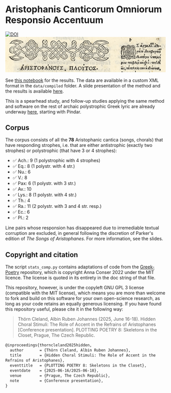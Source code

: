 # Aristophanis Canticorum Omniorum Responsio Accentuum

[![DOI](https://zenodo.org/badge/908346104.svg)](https://doi.org/10.5281/zenodo.16603568)
![Editio Princeps](media/editio-princeps.jpg)

See [this notebook](nb_results.ipynb) for the results. The data are available in a custom XML format in the ```data/compiled``` folder.  A slide presentation of the method and the results is available [here](Albin_Plotting_Poetry.pdf).

This is a spearhead study, and follow-up studies applying the same method and software on the rest of archaic polystrophic Greek lyric are already underway [here](https://github.com/Urdatorn/responsio-accentuum), starting with Pindar.

## Corpus

The corpus consists of all the **78** Aristophanic cantica (songs, chorals) that have responding strophes, i.e. that are either antistrophic (exactly two strophes) or polystrophic (that have 3 or 4 strophes):

- ✅ Ach.: 9 (1 polystrophic with 4 strophes)
- ✅ Eq.: 8 (1 polystr. with 4 str.)
- ✅ Nu.: 6
- ✅ V.: 8
- ✅ Pax: 6 (1 polystr. with 3 str.)
- ✅ Av.: 10
- ✅ Lys.: 8 (1 polystr. with 4 str.)
- ✅ Th.: 4
- ✅ Ra.: 11 (2 polystr. with 3 and 4 str. resp.)
- ✅ Ec.: 6 
- ✅ Pl.: 2

Line pairs whose responsion has disappeared due to irremediable textual corruption are excluded, in general following the discretion of Parker's edition of *The Songs of Aristophanes*. For more information, see the slides. 

## Copyright and citation

The script `stats_comp.py` contains adaptations of code from the [Greek-Poetry](https://github.com/aconser/Greek-Poetry) repository, which is copyright Anna Conser 2022 under the MIT licence. The license is quoted in its entirety in the doc string of that file.

This repository, however, is under the copyleft GNU GPL 3 license (compatible with the MIT license), which means you are more than welcome to fork and build on this software for your own open-science research, as long as your code retains an equally generous licensing. If you have found this repository useful, please cite it in the following way:

> Thörn Cleland, Albin Ruben Johannes (2025, June 16-18). Hidden Choral Stimuli: The Role of Accent in the Refrains of Aristophanes [Conference presentation]. PLOTTING POETRY 8: Skeletons in the Closet, Prague, The Czech Republic.

```
@inproceedings{thorncleland2025hidden,
  author       = {Thörn Cleland, Albin Ruben Johannes},
  title        = {Hidden Choral Stimuli: The Role of Accent in the Refrains of Aristophanes},
  eventtitle   = {PLOTTING POETRY 8: Skeletons in the Closet},
  eventdate    = {2025-06-16/2025-06-18},
  venue        = {Prague, The Czech Republic},
  note         = {Conference presentation},
}
```
